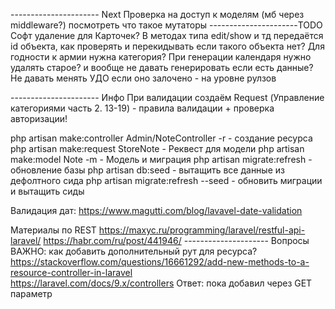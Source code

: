 ---------------------- Next
Проверка на доступ к моделям (мб через middleware?)
посмотреть что такое мутаторы
----------------------TODO
Софт удаление для Карточек?
В методах типа edit/show и тд  передаётся id объекта, как проверять и перекидывать если такого объекта нет?
Для годности к армии нужна категория?
При генерации календаря нужно удалять старое? и вообще не давать генерировать если есть данные?
Не давать менять УДО если оно залочено - на уровне рулзов

---------------------- Инфо
При валидации создаём Request (Управление категориями часть 2. 13-19) - правила валидации + проверка авторизации!

php artisan make:controller Admin/NoteController -r - создание ресурса
php artisan make:request StoreNote - Реквест для модели
php artisan make:model Note -m  - Модель и миграция
php artisan migrate:refresh - обновление базы
php artisan db:seed - вытащить все данные из дефолтного сида
php artisan migrate:refresh --seed - обновить миграции и вытащить сиды

Валидация дат:
https://www.magutti.com/blog/lavavel-date-validation

Материалы по REST
https://maxyc.ru/programming/laravel/restful-api-laravel/
https://habr.com/ru/post/441946/
--------------------- Вопросы
ВАЖНО: как добавить дополнительный рут для ресурса? 
    https://stackoverflow.com/questions/16661292/add-new-methods-to-a-resource-controller-in-laravel   
    https://laravel.com/docs/9.x/controllers
Ответ: пока добавил через GET параметр